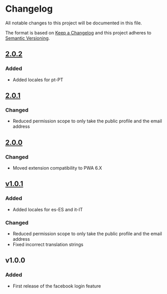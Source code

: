 # Changelog

All notable changes to this project will be documented in this file.

The format is based on [Keep a Changelog](http://keepachangelog.com/) and this project adheres to [Semantic Versioning](http://semver.org/).

## [2.0.2](https://github.com/shopgate/ext-auth-facebook/compare/v2.0.1...v2.0.2)
### Added
- Added locales for pt-PT

## [2.0.1](https://github.com/shopgate/ext-auth-facebook/compare/v2.0.0...v2.0.1)
### Changed
- Reduced permission scope to only take the public profile and the email address

## [2.0.0](https://github.com/shopgate/ext-auth-facebook/compare/v1.0.1...v2.0.0)
### Changed
- Moved extension compatibility to PWA 6.X

## [v1.0.1](https://github.com/shopgate/ext-auth-facebook/compare/v1.0.0...v1.0.1)
### Added
- Added locales for es-ES and it-IT
### Changed
- Reduced permission scope to only take the public profile and the email address
- Fixed incorrect translation strings

## v1.0.0
### Added
- First release of the facebook login feature

